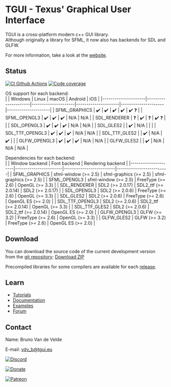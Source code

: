 TGUI - Texus' Graphical User Interface
=======================================

TGUI is a cross-platform modern c++ GUI library.  
Although originally a library for SFML, it now also has backends for SDL and GLFW.

For more information, take a look at the [website](https://tgui.eu).


Status
------

[![CI Github Actions](https://github.com/texus/TGUI/workflows/CI/badge.svg?branch=0.10)](https://github.com/texus/TGUI/actions)
[![Code coverage](https://codecov.io/gh/texus/TGUI/branch/0.10/graph/badge.svg)](https://codecov.io/gh/texus/TGUI/branch/0.10)

OS support for each backend:  
|                     | Windows             | Linux               | macOS               | Android             | iOS                 |
|---------------------|---------------------|---------------------|---------------------|---------------------|---------------------|
| SFML\_GRAPHICS      | :heavy_check_mark:  | :heavy_check_mark:  | :heavy_check_mark:  | :heavy_check_mark:  | :heavy_check_mark: :question: |
| SFML\_OPENGL3       | :heavy_check_mark:  | :heavy_check_mark:  | :heavy_check_mark:  | N/A                 | N/A                 |
| SDL\_RENDERER       | :question:          | :heavy_check_mark:  | :question:          | :heavy_check_mark: :question: |           |
| SDL\_OPENGL3        | :heavy_check_mark:  | :heavy_check_mark:  | :heavy_check_mark:  | N/A                 | N/A                 |
| SDL\_GLES2          |                     | :heavy_check_mark:  | N/A                 |                     |                     |
| SDL\_TTF\_OPENGL3   | :heavy_check_mark:  | :heavy_check_mark:  | :heavy_check_mark:  | N/A                 | N/A                 |
| SDL\_TTF\_GLES2     |                     | :heavy_check_mark:  | N/A                 | :heavy_check_mark:  |                     |
| GLFW\_OPENGL3       | :heavy_check_mark:  | :heavy_check_mark:  | :heavy_check_mark:  | N/A                 | N/A                 |
| GLFW\_GLES2         |                     | :heavy_check_mark:  | N/A                 | N/A                 | N/A                 |


Dependencies for each backend:  
|                     | Window backend        | Font backend            | Rendering backend       |
|---------------------|-----------------------|-------------------------|-------------------------|
| SFML\_GRAPHICS      | sfml-window  (>= 2.5) | sfml-graphics  (>= 2.5) | sfml-graphics  (>= 2.5) |
| SFML\_OPENGL3       | sfml-window  (>= 2.5) | FreeType  (>= 2.6)      | OpenGL  (>= 3.3)        |
| SDL\_RENDERER       | SDL2  (>= 2.0.17)     | SDL2_ttf  (>= 2.0.14)   | SDL2  (>= 2.0.17)       |
| SDL\_OPENGL3        | SDL2  (>= 2.0.6)      | FreeType  (>= 2.6)      | OpenGL  (>= 3.3)        |
| SDL\_GLES2          | SDL2  (>= 2.0.6)      | FreeType  (>= 2.6)      | OpenGL ES  (>= 2.0)     |
| SDL\_TTF\_OPENGL3   | SDL2  (>= 2.0.6)      | SDL2_ttf  (>= 2.0.14)   | OpenGL  (>= 3.3)        |
| SDL\_TTF\_GLES2     | SDL2  (>= 2.0.6)      | SDL2_ttf  (>= 2.0.14)   | OpenGL ES  (>= 2.0)     |
| GLFW\_OPENGL3       | GLFW  (>= 3.2)        | FreeType  (>= 2.6)      | OpenGL  (>= 3.3)        |
| GLFW\_GLES2         | GLFW  (>= 3.2)        | FreeType  (>= 2.6)      | OpenGL ES  (>= 2.0)     |



Download
--------

You can download the source code of the current development version from the [git repository](https://github.com/texus/TGUI/tree/0.10): [Download ZIP](https://github.com/texus/TGUI/archive/0.10.zip)

Precompiled libraries for some compilers are available for each [release](https://github.com/texus/TGUI/releases).


Learn
-----

* [Tutorials](https://tgui.eu/tutorials/0.10)
* [Documentation](https://tgui.eu/documentation/0.10)
* [Examples](https://tgui.eu/examples/0.10)
* [Forum](https://forum.tgui.eu)


Contact
-------

Name: Bruno Van de Velde

E-mail: vdv_b@tgui.eu

[![Discord](https://img.shields.io/badge/chat-on_discord-7389D8.svg?logo=discord&logoColor=ffffff&labelColor=6A7EC2)](https://discord.gg/Msf4vyx)

[![Donate](https://img.shields.io/badge/Donate-PayPal-green.svg)](https://www.paypal.me/texusius)

[![Patreon](https://tgui.eu/resources/PatreonThin.png)](https://www.patreon.com/tgui)
